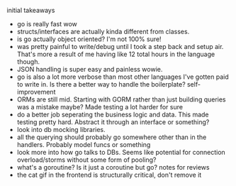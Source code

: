 initial takeaways
- go is really fast wow
- structs/interfaces are actually kinda different from classes.
- is go actually object oriented? I'm not 100% sure!
- was pretty painful to write/debug until I took a step back and setup air. That's more a result of me having like 12 total hours in the language though.
- JSON handling is super easy and painless wowie.
- go is also a lot more verbose than most other languages I've gotten paid to write in. Is there a better way to handle the boilerplate?
self-improvement
- ORMs are still mid. Starting with GORM rather than just building queries was a mistake maybe? Made testing a lot harder for sure
- do a better job seperating the business logic and data. This made testing pretty hard. Abstract it through an interface or something?
- look into db mocking libraries.
- all the querying should probably go somewhere other than in the handlers. Probably model funcs or something
- look more into how go talks to DBs. Seems like potential for connection overload/storms without some form of pooling?
- what's a goroutine? Is it just a coroutine but go?
notes for reviews
- the cat gif in the frontend is structurally critical, don't remove it
